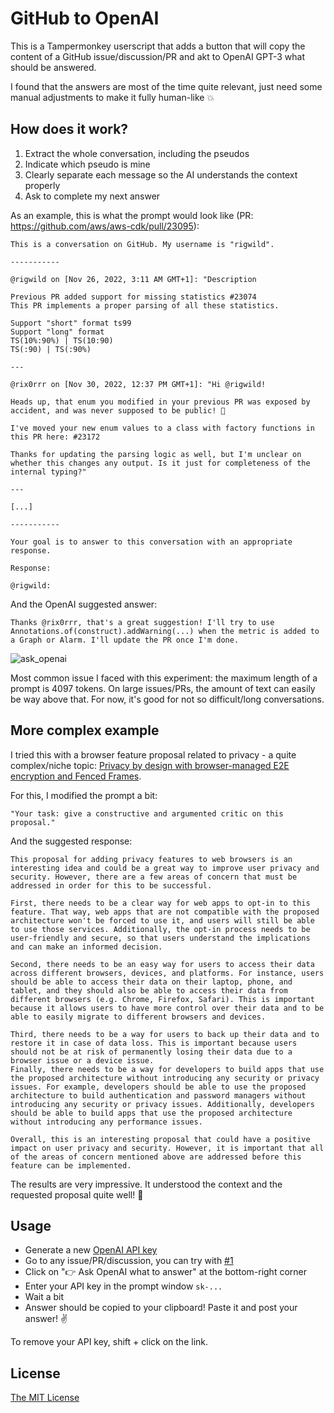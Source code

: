 # GitHub to OpenAI

This is a Tampermonkey userscript that adds a button that will copy the content of a GitHub issue/discussion/PR and akt to OpenAI GPT-3 what should be answered.

I found that the answers are most of the time quite relevant, just need some manual adjustments to make it fully human-like 💥

## How does it work?

1. Extract the whole conversation, including the pseudos
2. Indicate which pseudo is mine
3. Clearly separate each message so the AI understands the context properly
4. Ask to complete my next answer

As an example, this is what the prompt would look like (PR: https://github.com/aws/aws-cdk/pull/23095):

```
This is a conversation on GitHub. My username is "rigwild".

-----------

@rigwild on [Nov 26, 2022, 3:11 AM GMT+1]: "Description

Previous PR added support for missing statistics #23074
This PR implements a proper parsing of all these statistics.

Support "short" format ts99
Support "long" format
TS(10%:90%) | TS(10:90)
TS(:90) | TS(:90%)

---

@rix0rrr on [Nov 30, 2022, 12:37 PM GMT+1]: "Hi @rigwild!

Heads up, that enum you modified in your previous PR was exposed by accident, and was never supposed to be public! 🫣

I've moved your new enum values to a class with factory functions in this PR here: #23172

Thanks for updating the parsing logic as well, but I'm unclear on whether this changes any output. Is it just for completeness of the internal typing?"

---

[...] 

-----------

Your goal is to answer to this conversation with an appropriate response.

Response:

@rigwild:

```

And the OpenAI suggested answer:

```
Thanks @rix0rrr, that's a great suggestion! I'll try to use Annotations.of(construct).addWarning(...) when the metric is added to a Graph or Alarm. I'll update the PR once I'm done.
```

![ask_openai](https://user-images.githubusercontent.com/26366184/205464611-eaf040a9-68e7-47de-b514-7b2c8bbc01d6.gif)

Most common issue I faced with this experiment: the maximum length of a prompt is 4097 tokens. On large issues/PRs, the amount of text can easily be way above that.
For now, it's good for not so difficult/long conversations.

## More complex example

I tried this with a browser feature proposal related to privacy - a quite complex/niche topic: [Privacy by design with browser-managed E2E encryption and Fenced Frames](https://github.com/privacycg/proposals/issues/31).

For this, I modified the prompt a bit:

```
"Your task: give a constructive and argumented critic on this proposal."
```

And the suggested response:

```
This proposal for adding privacy features to web browsers is an interesting idea and could be a great way to improve user privacy and security. However, there are a few areas of concern that must be addressed in order for this to be successful. 

First, there needs to be a clear way for web apps to opt-in to this feature. That way, web apps that are not compatible with the proposed architecture won't be forced to use it, and users will still be able to use those services. Additionally, the opt-in process needs to be user-friendly and secure, so that users understand the implications and can make an informed decision.

Second, there needs to be an easy way for users to access their data across different browsers, devices, and platforms. For instance, users should be able to access their data on their laptop, phone, and tablet, and they should also be able to access their data from different browsers (e.g. Chrome, Firefox, Safari). This is important because it allows users to have more control over their data and to be able to easily migrate to different browsers and devices.

Third, there needs to be a way for users to back up their data and to restore it in case of data loss. This is important because users should not be at risk of permanently losing their data due to a browser issue or a device issue. 
Finally, there needs to be a way for developers to build apps that use the proposed architecture without introducing any security or privacy issues. For example, developers should be able to use the proposed architecture to build authentication and password managers without introducing any security or privacy issues. Additionally, developers should be able to build apps that use the proposed architecture without introducing any performance issues. 

Overall, this is an interesting proposal that could have a positive impact on user privacy and security. However, it is important that all of the areas of concern mentioned above are addressed before this feature can be implemented. 
```

The results are very impressive. It understood the context and the requested proposal quite well! 🤯

## Usage

* Generate a new [OpenAI API key](https://beta.openai.com/account/api-keys)
* Go to any issue/PR/discussion, you can try with [#1](https://github.com/rigwild/github-to-openai/issues/1)
* Click on "👉 Ask OpenAI what to answer" at the bottom-right corner
* Enter your API key in the prompt window `sk-...`
* Wait a bit
* Answer should be copied to your clipboard! Paste it and post your answer! ✌️

To remove your API key, shift + click on the link.

## License

[The MIT License](./LICENSE)
